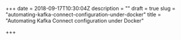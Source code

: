 +++
date = 2018-09-17T10:30:04Z
description = ""
draft = true
slug = "automating-kafka-connect-configuration-under-docker"
title = "Automating Kafka Connect configuration under Docker"

+++

